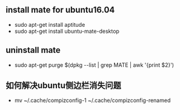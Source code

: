 ## install mate for ubuntu16.04
* sudo apt-get install aptitude
* sudo apt-get install ubuntu-mate-desktop


## uninstall mate 
* sudo apt-get purge $(dpkg --list | grep MATE | awk '{print $2}')


## 如何解决ubuntu侧边栏消失问题
* mv ~/.cache/compizconfig-1 ~/.cache/compizconfig-renamed
